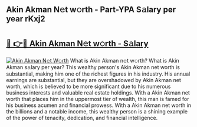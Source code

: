 ## Akin Akman N𝚎t w𝚘rth - Part-YPA S𝚊lary per year rKxj2

# <h2><a href="http://gc41bsv.nevu.top/?p=Akin+Akman">🔗 👉🔴 Akin Akman N𝚎t w𝚘rth - S𝚊lary</a></h2>

[![Akin Akman N𝚎t W𝚘rth](https://i.imgur.com/Oavwk0R.jpeg)](http://gc41bsv.nevu.top/?p=Akin+Akman)
What is Akin Akman n𝚎t w𝚘rth? What is Akin Akman s𝚊lary per year?
This wealthy person's Akin Akman net worth is substantial, making him one of the richest figures in his industry. His annual earnings are substantial, but they are overshadowed by Akin Akman net worth, which is believed to be more significant due to his numerous business interests and valuable real estate holdings. With a Akin Akman net worth that places him in the uppermost tier of wealth, this man is famed for his business acumen and financial prowess. With a Akin Akman net worth in the billions and a notable income, this wealthy person is a shining example of the power of tenacity, dedication, and financial intelligence.
